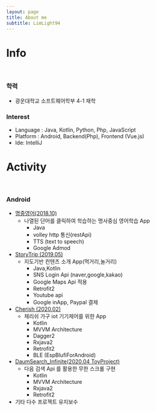 ```yaml
---
layout: page
title: About me
subtitle: LimLight94
---
```

# Info
<br>

### 학력
- 광운대학교 소프트웨어학부 4-1 재학
  
### Interest
- Language : Java, Kotlin, Python, Php, JavaScript
- Platform : Android, Backend(Php), Frontend (Vue.js)
- Ide: IntelliJ

# Activity
<br>

### Android
- [명중영어(2018.10)](https://play.google.com/store/apps/details?id=com.HitEnglish&hl=ko)
  - 나열된 단어를 클릭하여 학습하는 명사중심 영어학습 App
    - Java
    - volley http 통신(restApi)
    - TTS (text to speech)
    - Google Admod
- [StoryTrip (2019.05)](https://limlight94.github.io/2019-02-27-storytrip/)
  - 지도기반 컨텐츠 소개 App(먹거리,놀거리) 
    - Java,Kotlin
    - SNS Login Api (naver,google,kakao)
    - Google Maps Api 적용
    - Retrofit2
    - Youtube api
    - Google inApp, Paypal 결제
- [Cherish (2020.02)](https://limlight94.github.io/2020-02-10-cherish/)
  - 체리쉬 가구 iot 기기제어를 위한 App 
    - Kotlin
    - MVVM Architecture
    - Dagger2
    - Rxjava2
    - Retrofit2
    - BLE (EspBlufiForAndroid)
- [DaumSearch_Infinite(2020.04 ToyProject)](https://github.com/LimLight94/DaumSearch_Infinite)
  - 다음 검색 Api 를 활용한 무한 스크롤 구현
    - Kotlin
    - MVVM Architecture
    - Rxjava2
    - Retrofit2
- 기타 다수 프로젝트 유지보수
  
